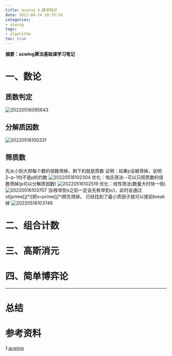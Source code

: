 ```yaml
---
title: acwing 4.数学知识
date: 2022-04-14 10:35:24
categories:
- acwing
tags:
- algorithm
toc: true
---
```

**摘要：acwing算法基础课学习笔记**
<!-- more -->
# 一、数论
## 质数判定
![20220516095643](https://s2.loli.net/2022/05/16/nscD357uBbYtdvk.png)
## 分解质因数
![20220516100331](https://s2.loli.net/2022/05/16/wCDprviqU1f4PoR.png)
## 筛质数
先从小到大把每个数的倍数筛掉，剩下的就是质数
证明：如果p没被筛掉，说明2~p-1均不是p的约数
![20220516102304](https://s2.loli.net/2022/05/16/3GpfxReTUhIzrZ8.png)
优化：埃氏筛法--可以只把质数的倍数筛掉(p可以分解质因数)
![20220516102519](https://s2.loli.net/2022/05/16/TVC5DjUwOtdz3Wy.png)
优化：线性筛法(数量大时快一倍)
![20220516103707](https://s2.loli.net/2022/05/16/7wjuFIbBGDrTE6f.png)
当i枚举到x之前一定会先枚举到x/i，此时会通过st[prime[j]*i]把x=prime[j]*i预先筛掉。
已经找到了最小质因子就可以提前break掉
![20220516103746](https://s2.loli.net/2022/05/16/B4WECaZJ83lySIu.png)
# 二、组合计数

# 三、高斯消元

# 四、简单博弈论


---
# 总结

# 参考资料
1.[acwing](https://www.acwing.com/blog/)